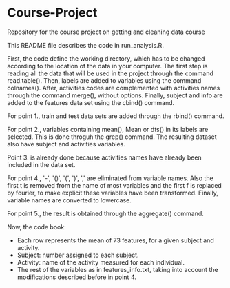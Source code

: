 # Course-Project
Repository for the course project on getting and cleaning data course

This README file describes the code in run_analysis.R.

First, the code define the working directory, which has to be changed according to the location of the data in your computer. The first step is reading all the data that will be used in the project through the command read.table(). Then, labels are added to variables using the command colnames(). After, activities codes are complemented with activities names through the command merge(), without options. Finally, subject and info are added to the features data set using the cbind() command.

For point 1., train and test data sets are added through the rbind() command.

For point 2., variables containing mean(), Mean or dts() in its labels are selected. This is done throguh the grep() command. The resulting dataset also have subject and activities variables.

Point 3. is already done because activities names have already been included in the data set.

For point 4., '-', '()', '(', ')', ',' are eliminated from variable names. Also the first t is removed from the name of most variables and the first f is replaced by fourier, to make explicit these variables have been transformed. Finally, variable names are converted to lowercase.

For point 5., the result is obtained through the aggregate() command.

Now, the code book:

* Each row represents the mean of 73 features, for a given subject and activity.
* Subject: number assigned to each subject.
* Activity: name of the activity measured for each individual.
* The rest of the variables as in features_info.txt, taking into account the modifications described before in point 4.

